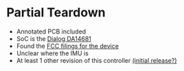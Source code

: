 # Partial Teardown
- Annotated PCB included
- SoC is the [Dialog DA14681](https://www.dialog-semiconductor.com/smartbondtm-da14681)
- Found the [FCC filings for the device](https://apps.fcc.gov/oetcf/eas/reports/ViewExhibitReport.cfm?mode=Exhibits&RequestTimeout=500&calledFromFrame=N&application_id=wKPuth%2F6%2F1zQcNf4zpbqCg%3D%3D&fcc_id=A3LETYO324)
- Unclear where the IMU is
- At least 1 other revision of this controller [(initial release?)](https://www.androidpit.com/samsung-gear-vr-controller-review)

